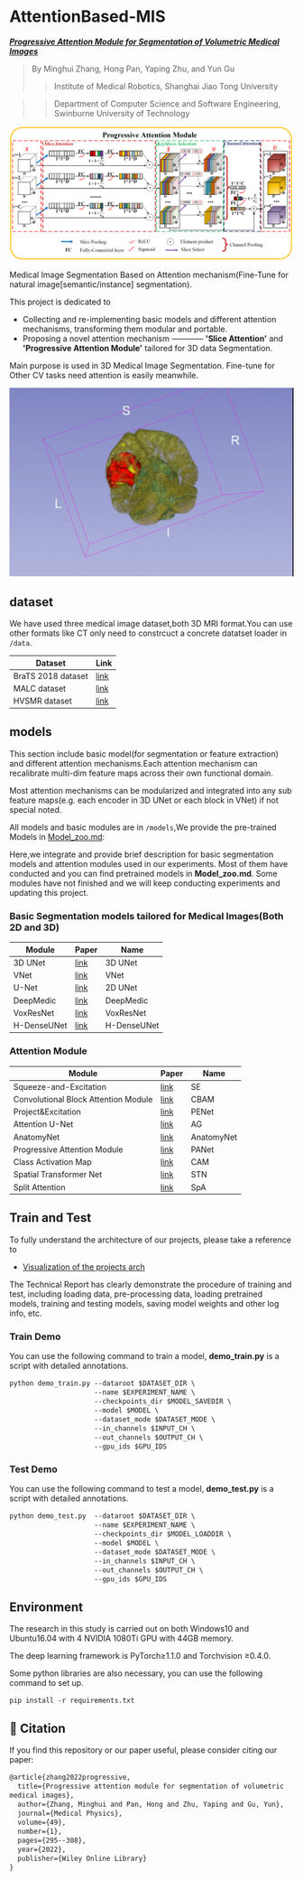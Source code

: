 # AttentionBased-MIS

[**_Progressive Attention Module for Segmentation of Volumetric Medical Images_**](https://pubmed.ncbi.nlm.nih.gov/34796528/)

> By Minghui Zhang, Hong Pan, Yaping Zhu, and Yun Gu
>> Institute of Medical Robotics, Shanghai Jiao Tong University

>> Department of Computer Science and Software Engineering, Swinburne University of Technology

![PAM](./sources/PAM.png)

Medical Image Segmentation Based on Attention mechanism(Fine-Tune for natural image[semantic/instance] segmentation).

This project is dedicated to 
- Collecting and re-implementing basic models and different attention mechanisms, transforming them modular and portable.
- Proposing  a novel attention mechanism ———— **'Slice Attention'** and **'Progressive Attention Module'** tailored for 3D data Segmentation.

Main purpose is used in 3D Medical Image Segmentation. Fine-tune for Other CV tasks need attention is easily meanwhile.

![image](./sources/BraTSSegmentation.gif)

## dataset
We have used three medical image dataset,both 3D MRI format.You can use other formats like CT only need to constrcuct a concrete datatset loader
in `/data`.

| Dataset | Link |
| ------------- | ------------- |
|BraTS 2018 dataset | [link](https://www.med.upenn.edu/sbia/brats2018/data.html)|
|MALC    dataset| [link](http://www.neuromorphometrics.com/2012_MICCAI_Challenge_Data.html)|
|HVSMR   dataset| [link](http://segchd.csail.mit.edu/)|


## models
This section include basic model(for segmentation or feature extraction) and different attention mechanisms.Each attention mechanism 
can recalibrate multi-dim feature maps across their own functional domain.

Most attention mechanisms can be modularized and integrated into any sub feature maps(e.g. each encoder in 3D UNet or each block in VNet) 
if not special noted.

All models and basic modules are in `/models`,We provide the pre-trained Models in [Model_zoo.md](Model_zoo.md):

Here,we integrate and provide brief description for basic segmentation models and attention modules used in our experiments. 
Most of them have conducted and you can find pretrained models in **Model_zoo.md**. 
Some modules have not finished and we will keep conducting experiments and updating this project.

### Basic Segmentation models tailored for Medical Images(Both 2D and 3D)

| Module | Paper | Name |
| ------------- | ------------- | ------------- | 
| 3D UNet | [link](https://arxiv.org/pdf/1606.06650.pdf) | 3D UNet |
| VNet | [link](https://arxiv.org/pdf/1606.04797.pdf) | VNet |
| U-Net | [link](https://arxiv.org/pdf/1505.04597.pdf) | 2D UNet |
| DeepMedic | [link](https://www.sciencedirect.com/science/article/pii/S1361841516301839) | DeepMedic |
| VoxResNet | [link](https://arxiv.org/pdf/1608.05895.pdf) | VoxResNet |
| H-DenseUNet | [link](https://arxiv.org/pdf/1709.07330.pdf) | H-DenseUNet |


### Attention Module

| Module | Paper | Name |
| ------------- | ------------- | ------------- | 
| Squeeze-and-Excitation | [link](http://www.robots.ox.ac.uk:5000/~vgg/publications/2018/Hu18/hu18.pdf) | SE |
| Convolutional Block Attention Module | [link](https://eccv2018.org/openaccess/content_ECCV_2018/papers/Sanghyun_Woo_Convolutional_Block_Attention_ECCV_2018_paper.pdf) | CBAM |
| Project&Excitation | [link](https://arxiv.org/pdf/1906.04649.pdf) | PENet |
| Attention U-Net | [link](https://arxiv.org/pdf/1804.03999.pdf) | AG |
| AnatomyNet | [link](https://arxiv.org/abs/1808.05238) | AnatomyNet |
| Progressive Attention Module | [link](https://aapm.onlinelibrary.wiley.com/doi/10.1002/mp.15369) | PANet |
| Class Activation Map | [link](http://cnnlocalization.csail.mit.edu/Zhou_Learning_Deep_Features_CVPR_2016_paper.pdf) | CAM |
| Spatial Transformer Net | [link](http://papers.nips.cc/paper/5854-spatial-transformer-networks.pdf) | STN |
| Split Attention | [link](https://arxiv.org/pdf/2004.08955.pdf) | SpA |


## Train and Test 

To fully understand the architecture of our projects, please take a reference to 
- [Visualization of the projects arch](./sources/project%20arch.PNG)

The Technical Report has clearly demonstrate the procedure of training and test, including loading data, pre-processing data,
loading pretrained models,  training and testing models, saving model weights and other log info, etc.

### Train Demo
You can use the following command to train a model, **demo_train.py** is a script with detailed annotations.

```
python demo_train.py --dataroot $DATASET_DIR \
                     --name $EXPERIMENT_NAME \
                     --checkpoints_dir $MODEL_SAVEDIR \
                     --model $MODEL \
                     --dataset_mode $DATASET_MODE \
                     --in_channels $INPUT_CH \
                     --out_channels $OUTPUT_CH \
                     --gpu_ids $GPU_IDS
```

### Test Demo
You can use the following command to test a model, **demo_test.py** is a script with detailed annotations.

```
python demo_test.py  --dataroot $DATASET_DIR \
                     --name $EXPERIMENT_NAME \
                     --checkpoints_dir $MODEL_LOADDIR \
                     --model $MODEL \
                     --dataset_mode $DATASET_MODE \
                     --in_channels $INPUT_CH \
                     --out_channels $OUTPUT_CH \
                     --gpu_ids $GPU_IDS
```

## Environment
The research in this study is carried out on both Windows10 and Ubuntu16.04 with 4 NVIDIA 1080Ti GPU with 44GB memory.

The deep learning framework is PyTorch≥1.1.0 and Torchvision ≥0.4.0.

Some python libraries are also necessary, you can use the following command to set up.

```
pip install -r requirements.txt
```

## 📝 Citation
If you find this repository or our paper useful, please consider citing our paper:
```
@article{zhang2022progressive,
  title={Progressive attention module for segmentation of volumetric medical images},
  author={Zhang, Minghui and Pan, Hong and Zhu, Yaping and Gu, Yun},
  journal={Medical Physics},
  volume={49},
  number={1},
  pages={295--308},
  year={2022},
  publisher={Wiley Online Library}
}
```
